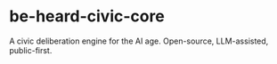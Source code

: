 # be-heard-civic-core
A civic deliberation engine for the AI age. Open-source, LLM-assisted, public-first.
